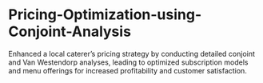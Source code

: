 # Pricing-Optimization-using-Conjoint-Analysis
Enhanced a local caterer’s pricing strategy by conducting detailed conjoint and Van Westendorp analyses, leading to optimized subscription models and menu offerings for increased profitability and customer satisfaction.
